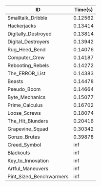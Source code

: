 |ID|Time(s)|
|-|-|
|Smalltalk_Dribble|0.12562|
|Hackerjacks|0.13414|
|Digitally_Destroyed|0.13814|
|Digital_Destroyers|0.13942|
|Rug_Heed_Bend|0.14076|
|Computer_Crew|0.14187|
|Rebooting_Rebels|0.14272|
|The_ERROR_List|0.14383|
|Beasts|0.14478|
|Pseudo_Boom|0.14664|
|Byte_Mechanics|0.15077|
|Prime_Calculus|0.16702|
|Loose_Screws|0.18074|
|The_Hit_Blunders|0.20416|
|Grapevine_Squad|0.30342|
|Gonzo_Brutes|0.39878|
|Creed_Symbol|inf|
|Blackouts|inf|
|Key_to_Innovation|inf|
|Artful_Maneuvers|inf|
|Pint_Sized_Benchwarmers|inf|
